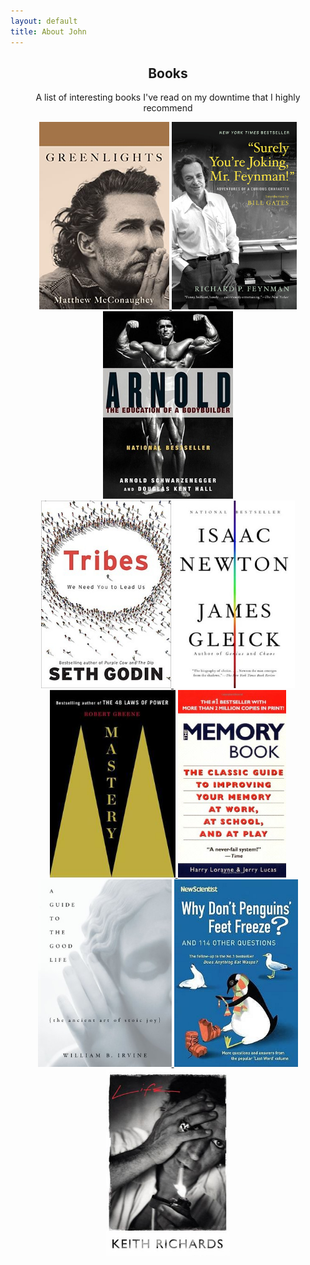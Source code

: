 ```yaml
---
layout: default
title: About John
---
```


<center>
	<h2>Books</h2>
	<p>A list of interesting books I've read on my downtime that I highly recommend</p>
</center>

<center>

<!-- row 1 -->
<div>
<a href="https://www.goodreads.com/book/show/52838315-greenlights">
	<img src="/photos/books/greenlights.jpeg" height ="300" alt="greenlights by matthew mcconaughey">
</a>

<a href="https://www.goodreads.com/book/show/35167685-surely-you-re-joking-mr-feynman">
	<img src="/photos/books/feynman.jpeg" height ="300" alt="surely you're joking mr feynman">
</a>

<a href="https://www.goodreads.com/book/show/115759.Arnold">
	<img src="/photos/books/arnold.jpeg" height ="300" alt="arnold">
	</a>
</div>

<!-- row 2 -->
<div>
<a href="https://www.goodreads.com/book/show/3828382-tribes">
	<img src="/photos/books/tribes.jpeg" height="300" alt="tribes"> 
</a>

<a href="https://www.goodreads.com/book/show/17098.Isaac_Newton">
	<img src="/photos/books/newton.jpeg" height="300" alt="newton">
</a>

<a href="https://www.goodreads.com/book/show/13589182-mastery">
	<img src="/photos/books/mastery.jpeg" height="300" alt="mastery">
</a>

<a href="https://www.goodreads.com/book/show/349426.The_Memory_Book">
	<img src="/photos/books/memory-book.jpeg" height="300" alt="the memory book">
</a>
</div>

<!-- row 3 -->
<div>
<a href="https://www.goodreads.com/book/show/5617966-a-guide-to-the-good-life">
	<img src="/photos/books/stoic-joy.jpg" height="300" alt="a guide to the good life: the ancient art of stoic joy">
</a>

<a href="https://www.goodreads.com/book/show/561436.Why_Don_t_Penguins_Feet_Freeze_">
	<img src="/photos/books/penguins-freeze.jpeg" height="300" alt="Why Don't Penguins' Feet Freeze And 114 Other Questions">
</a>

<a href="https://www.goodreads.com/book/show/9439303-life">
	<img src="/photos/books/keith-richards.jpeg" height="300" alt="keith-richards">
</a>
</div>
